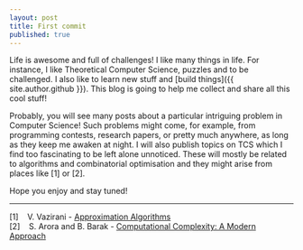 ```yaml
---
layout: post
title: First commit
published: true 
---
```


Life is awesome and full of challenges! I like many things in life. For instance, I like Theoretical Computer Science, puzzles and to be challenged. I also like to learn new stuff and [build things]({{ site.author.github }}). This blog is going to help me collect and share all this cool stuff!

Probably, you will see many posts about a particular intriguing problem in Computer Science! Such problems might come, for example, from programming contests, research papers, or pretty much anywhere, as long as they keep me awaken at night. I will also publish topics on TCS which I find too fascinating to be left alone unnoticed. These will mostly be related to algorithms and combinatorial optimisation and they might arise from places like [1] or [2].

Hope you enjoy and stay tuned!

<hr class="gradient">  

[1] &nbsp;&nbsp; V. Vazirani - [Approximation Algorithms](http://www.cc.gatech.edu/fac/Vijay.Vazirani/book.pdf)  
[2] &nbsp;&nbsp; S. Arora and B. Barak - [Computational Complexity: A Modern Approach](http://theory.cs.princeton.edu/complexity/book.pdf)